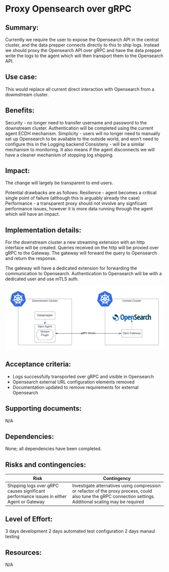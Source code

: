 # Proxy Opensearch over gRPC

## Summary: 
Currently we require the user to expose the Opensearch API in the central cluster, and the data prepper connects directly to this to ship logs.  Instead we should proxy the Opensearch API over gRPC and have the data prepper write the logs to the agent which will then transport them to the Opensearch API.

## Use case: 
This would replace all current direct interaction with Opensearch from a dowmstream cluster.

## Benefits: 
Security - no longer need to transfer username and password to the downstream cluster. Authentication will be completed using the current agent ECDH mechanism.
Simplicity - users will no longer need to manually set up Opensearch to be available to the outside world, and won't need to configure this in the Logging backend
Consisteny - will be a similar mechanism to monitoring. It also means if the agent disconnects we will have a cleaner mechanism of stopping log shipping.

## Impact: 
The change will largely be transparent to end users.

Potential drawbacks are as follows:
Resilience - agent becomes a critical single point of failure (although this is arguably already the case)
Performance - a transparent proxy should not involve any signficant performance issues, however it is more data running through the agent which will have an impact.

## Implementation details: 
For the downstream cluster a new streaming extension with an http interface will be created. Queries received on the http will be proxied over gRPC to the Gateway. The gateway will forward the query to Opensearch and return the response.

The gateway will have a dedicated extension for forwarding the communication to Opensearch.  Authentication to Opensearch will be with a dedicated user and use mTLS auth.

![Architecture diagram](./images/opensearch-grpc.png)

## Acceptance criteria: 
 * Logs successfully transported over gRPC and visible in Opensearch
 * Opensearch external URL configuration elements removed
 * Documentation updated to remove requirements for external Opensearch

## Supporting documents: 
N/A

## Dependencies: 
None; all dependencies have been completed.

## Risks and contingencies: 
| Risk | Contingency|
|---|---|
| Shipping logs over gRPC causes significant performance issues in either Agent or Gateway | Investigate alternatives using compression or refactor of the proxy process, could also tune the gRPC connection settings.  Additional scaling may be required|

## Level of Effort: 
3 days development
2 days automated test configuration
2 days manaul testing

## Resources: 
N/A
